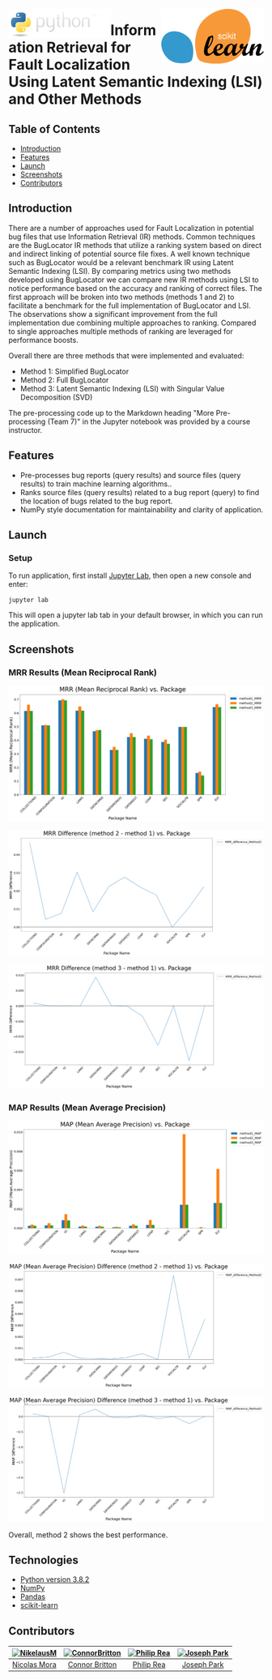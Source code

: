 <p align="center">
    <img src="./images/icons/python.PNG" alt="Python programming language logo." style="float: left;" width="40%">
    <img src="./images/icons/1024px-Scikit_learn_logo_small.svg.png" alt="Scikit Learn logo." style="float: right;" width="40%">
</p>

# Information Retrieval for Fault Localization Using Latent Semantic Indexing (LSI) and Other Methods

## Table of Contents
- [Introduction](#introduction)
- [Features](#features)
- [Launch](#launch)
- [Screenshots](#screenshots)
- [Contributors](#contributors)

## Introduction
There are a number of approaches used for Fault Localization in potential bug files that use Information Retrieval (IR) methods. Common techniques are the BugLocator IR methods that utilize a ranking system based on direct and indirect linking of potential source file fixes. A well known technique such as BugLocator would be a relevant benchmark IR using Latent Semantic Indexing (LSI). By comparing metrics using two methods developed using BugLocator we can compare new IR methods using LSI to notice performance based on the accuracy and ranking of correct files. The first approach will be broken into two methods (methods 1 and 2) to facilitate a benchmark for the full implementation of BugLocator and LSI. The observations show a significant improvement from the full implementation due combining multiple approaches to ranking. Compared to single approaches multiple methods of ranking are leveraged for performance boosts.

Overall there are three methods that were implemented and evaluated:
- Method 1: Simplified BugLocator
- Method 2: Full BugLocator
- Method 3: Latent Semantic Indexing (LSI) with Singular Value Decomposition (SVD)

The pre-processing code up to the Markdown heading "More Pre-processing (Team 7)" in the Jupyter notebook was provided by a course instructor.

## Features
- Pre-processes bug reports (query results) and source files (query results) to train machine learning algorithms..
- Ranks source files (query results) related to a bug report (query) to find the location of bugs related to the bug report.
- NumPy style documentation for maintainability and clarity of application.

## Launch
### Setup
To run application, first install [Jupyter Lab](https://jupyterlab.readthedocs.io/en/stable/getting_started/installation.html), then open a new console and enter:
```
jupyter lab
```
This will open a jupyter lab tab in your default browser, in which you can run the application.

## Screenshots
### MRR Results (Mean Reciprocal Rank)
<img 
    src="images/results/MRR (Mean Reciprocal Rank) vs. Package.png" 
    alt="MRR (Mean Reciprocal Rank) vs. Package.">

<img 
    src="images/results/MRR Difference (method 2 - method 1) vs. Package.png" 
    alt="MRR Difference (method 2 - method 1) vs. Package.">

<img 
    src="images/results/MRR Difference (method 3 - method 1) vs. Package.png" 
    alt="MRR Difference (method 3 - method 1) vs. Package">

### MAP Results (Mean Average Precision)
<img 
    src="images/results/MAP (Mean Average Precision) vs. Package.png" 
    alt="MAP (Mean Average Precision) vs. Package.">

<img 
    src="images/results/MAP (Mean Average Precision) Difference (method 2 - method 1) vs. Package.png" 
    alt="MAP (Mean Average Precision) Difference (method 2 - method 1) vs. Package.">

<img 
    src="images/results/MAP (Mean Average Precision) Difference (method 3 - method 1) vs. Package.png" 
    alt="MAP (Mean Average Precision) Difference (method 3 - method 1) vs. Package">

Overall, method 2 shows the best performance.

## Technologies
- [Python version 3.8.2](https://www.python.org/downloads/release/python-382/)
- [NumPy](https://numpy.org/)
- [Pandas](https://pandas.pydata.org/)
- [scikit-learn](https://scikit-learn.org/stable/)

## Contributors
<table>
    <thead>
        <tr>
            <th align="center">
                <a href="https://github.com/NikelausM">
                    <img alt="NikelausM" src="https://avatars3.githubusercontent.com/u/51514472?s=460&u=0e68a59a1bed0101bf500753790048630779cc9b&v=4" 
                         width="100" style="max-width:100%;">
                </a>
            </th>
            <th align="center">
                <a href="https://github.com/ConnorBritton">
                    <img alt="ConnorBritton" src="https://avatars2.githubusercontent.com/u/28262511?s=460&v=4" 
                         width="100" style="max-width:100%;">
                </a>
            </th>
            <th align="center">
                <a href="https://www.linkedin.com/in/philip-rea-40a524158/">
                    <img alt="Philip Rea" src="https://media-exp1.licdn.com/dms/image/C5603AQFB_H106kCYDg/profile-displayphoto-shrink_400_400/0/1581393138166?e=1614211200&v=beta&t=r2uWJ0v-CclsgHV1rGWNQ1UhFF6Z9c64XlYb2Wcww7c" 
                         width="100" style="max-width:100%;">
                </a>
            </th>
            <th align="center">
                <a href="">
                    <img alt="Joseph Park" src="" 
                         width="100" style="max-width:100%;">
                </a>
            </th>
        </tr>
    </thead>
<tbody>
<tr>
    <td align="center">
        <a href="https://github.com/NikelausM">Nicolas Mora</a>
    </td>
    <td align="center">
        <a href="https://github.com/ConnorBritton">Connor Britton</a>
    </td>
    <td align="center">
        <a href="https://www.linkedin.com/in/philip-rea-40a524158/">Philip Rea</a>
    </td>
    <td align="center">
        <a href="">Joseph Park</a>
    </td>
</tr>
</tbody>
</table>
